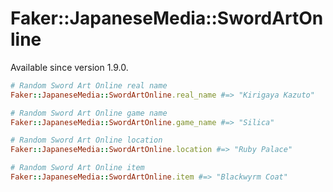# Faker::JapaneseMedia::SwordArtOnline

Available since version 1.9.0.

```ruby
# Random Sword Art Online real name
Faker::JapaneseMedia::SwordArtOnline.real_name #=> "Kirigaya Kazuto"

# Random Sword Art Online game name
Faker::JapaneseMedia::SwordArtOnline.game_name #=> "Silica"

# Random Sword Art Online location
Faker::JapaneseMedia::SwordArtOnline.location #=> "Ruby Palace"

# Random Sword Art Online item
Faker::JapaneseMedia::SwordArtOnline.item #=> "Blackwyrm Coat"

```
